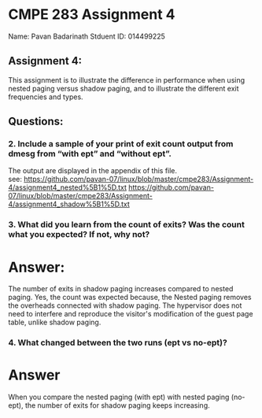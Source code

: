 # CMPE 283 Assignment 4  
Name: Pavan Badarinath
Stduent ID: 014499225

## Assignment 4:  
This assignment is to illustrate the difference in performance when using nested paging versus shadow paging, and to illustrate the different exit frequencies and types.   

## Questions: 

### 2. Include a sample of your print of exit count output from dmesg from “with ept” and “without ept”.
 The output are displayed in the appendix of this file.  
 see:
https://github.com/pavan-07/linux/blob/master/cmpe283/Assignment-4/assignment4_nested%5B1%5D.txt
https://github.com/pavan-07/linux/blob/master/cmpe283/Assignment-4/assignment4_shadow%5B1%5D.txt
 
### 3. What did you learn from the count of exits? Was the count what you expected? If not, why not?
# Answer:

The number of exits in shadow paging increases compared to nested paging. Yes, the count was expected because, the Nested paging removes the overheads connected with shadow paging. 
The hypervisor does not need to interfere and reproduce the visitor's modification of the guest page table, unlike shadow paging.

### 4. What changed between the two runs (ept vs no-ept)?
# Answer 
When you compare the nested paging (with ept) with nested paging (no-ept), the number of exits for shadow paging keeps increasing.
